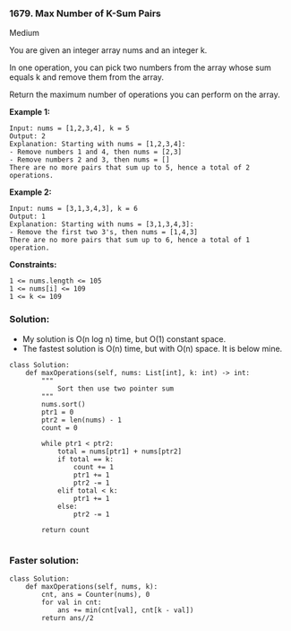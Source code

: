 ### 1679. Max Number of K-Sum Pairs
Medium

You are given an integer array nums and an integer k.

In one operation, you can pick two numbers from the array whose sum equals k and remove them from the array.

Return the maximum number of operations you can perform on the array. 

**Example 1:**
```
Input: nums = [1,2,3,4], k = 5
Output: 2
Explanation: Starting with nums = [1,2,3,4]:
- Remove numbers 1 and 4, then nums = [2,3]
- Remove numbers 2 and 3, then nums = []
There are no more pairs that sum up to 5, hence a total of 2 operations.
```

**Example 2:**
```
Input: nums = [3,1,3,4,3], k = 6
Output: 1
Explanation: Starting with nums = [3,1,3,4,3]:
- Remove the first two 3's, then nums = [1,4,3]
There are no more pairs that sum up to 6, hence a total of 1 operation.
``` 

**Constraints:**
```
1 <= nums.length <= 105
1 <= nums[i] <= 109
1 <= k <= 109
```

### Solution:
- My solution is O(n log n) time, but O(1) constant space.
- The fastest solution is O(n) time, but with O(n) space. It is below mine.
```
class Solution:
    def maxOperations(self, nums: List[int], k: int) -> int:
        """
            Sort then use two pointer sum
        """
        nums.sort()
        ptr1 = 0
        ptr2 = len(nums) - 1
        count = 0
        
        while ptr1 < ptr2:
            total = nums[ptr1] + nums[ptr2] 
            if total == k:
                count += 1
                ptr1 += 1
                ptr2 -= 1
            elif total < k:
                ptr1 += 1
            else:
                ptr2 -= 1
       
        return count
        
```
### Faster solution:
```
class Solution:
    def maxOperations(self, nums, k):
        cnt, ans = Counter(nums), 0
        for val in cnt:
            ans += min(cnt[val], cnt[k - val])
        return ans//2
```
